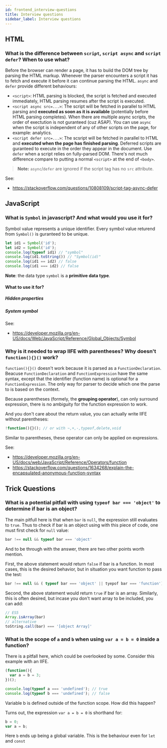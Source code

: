 ```yaml
---
id: frontend_interview-questions
title: Interview questions
sidebar_label: Interview questions
---
```



## HTML
### What is the difference between `script`, `script async` and `script defer`? When to use what?

Before the browser can render a page, it has to build the DOM tree by parsing the HTML markup. Whenever the parser encounters a script it has to fetch and execute it before it can continue parsing the HTML. `async` and `defer` provide different behaviours:

- `<script>`: HTML parsing is blocked, the script is fetched and executed immediately, HTML parsing resumes after the script is executed.
- `<script async src=...>`: The script will be fetched in parallel to HTML parsing and **executed as soon as it is available** (potentially before HTML parsing completes). When there are multiple async scripts, the order of exectution is not guranteed (cuz ASAP). You can use `async` when the script is independent of any of other scripts on the page, for example: analytics.
- `<script defer src=...>`: The scsript will be fetched in parallel to HTML and **executed when the page has finished parsing**. Deferred scripts are guranteed to execute in the order they appear in the document. Use `defer` when a script relies on fully-parsed DOM. There's not much difference compare to putting a normal `<script>` at the end of `<body>`.

> **Note:** `async`/`defer` are ignored if the script tag has no `src` attribute.

See:
- https://stackoverflow.com/questions/10808109/script-tag-async-defer

## JavaScript

### What is `Symbol` in javascript? And what would you use it for?
Symbol value represents a unique identifier. Every symbol value returend from `Symbol()` is guranteed to be unique.
```js
let id1 = Symbol('id');
let id2 = Symbol('id');
console.log(typeof id1) // "symbol"
console.log(id1.toString()) // "Symbol(id)"
console.log(id1 == id2) // false
console.log(id1 === id2) // false
``` 
**Note**: the data type `symbol` is a **primitive data type**.

#### What to use it for?
##### Hidden properties
##### System symbol

See:
- https://developer.mozilla.org/en-US/docs/Web/JavaScript/Reference/Global_Objects/Symbol


### Why is it needed to wrap IIFE with parentheses? Why doesn't `function(){}()` work?
`function(){}()` doesn't work because it is parsed as a `FunctionDeclaration`. Beacuse `FunctionDeclaration` and `FunctionExpression` have the same syntax, except that the identifier (function name) is optional for a `FunctionExpression`. The only way for parser to decide which one the parse to is based on the context.

Because parentheses (formely, the **grouping operator**), can only surround expression, there is no ambiguity for the function expression to work.

And you don't care about the return value, you can actually write IIFE without parentheses:
```js
!function(){}(); // or with ~,+,-,typeof,delete,void 
```
Similar to parentheses, these operator can only be applied on expressions.

See:
- https://developer.mozilla.org/en-US/docs/web/JavaScript/Reference/Operators/function
- https://stackoverflow.com/questions/1634268/explain-the-encapsulated-anonymous-function-syntax

## Trick Questions

### What is a potential pitfall with using `typeof bar === 'object'` to determine if bar is an object?

The main pitfull here is that when `bar` is `null`, the expression still evaluates to `true`. Thus to check if bar is an object using with this piece of code, one must first check for `null` value:
```js
bar !== null && typeof bar === 'object'
```

And to be through with the answer, there are two other points worth mention.

First, the above statement would return `false` if bar is a function. In most cases, this is the desired behavior, but in situation you want function to pass the test:
```js
bar !== null && ( typeof bar === 'object' || tyepof bar === 'function')
```

Second, the above statement would return `true` if bar is an array. Similarly, this is often desired, but incase you don't want array to be included, you can add:
```js
// ES5
Array.isArray(bar)
// alternative
toString.call(bar) === '[object Array]'
```

### What is the scope of `a` and `b` when using `var a = b = 0` inside a function?
There is a pitfall here, which could be overlooked by some. Consider this example with an IIFE.
```js
(function(){
  var a = b = 3;
})();

console.log(typeof a === 'undefined'); // true
console.log(typeof b === 'undefined'); // false
```
Variable b is defined outside of the function scope. How did this happen?

Turns out, the expression `var a = b = 0` is shorthand for:
```js
b = 0; 
var a = b;
```
Here `b` ends up being a global variable. This is the behaviour even for `let` and `const`
